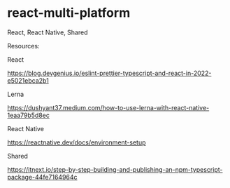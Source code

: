 # react-multi-platform

React, React Native, Shared

Resources:

React

https://blog.devgenius.io/eslint-prettier-typescript-and-react-in-2022-e5021ebca2b1

Lerna

https://dushyant37.medium.com/how-to-use-lerna-with-react-native-1eaa79b5d8ec

React Native

https://reactnative.dev/docs/environment-setup

Shared

https://itnext.io/step-by-step-building-and-publishing-an-npm-typescript-package-44fe7164964c
